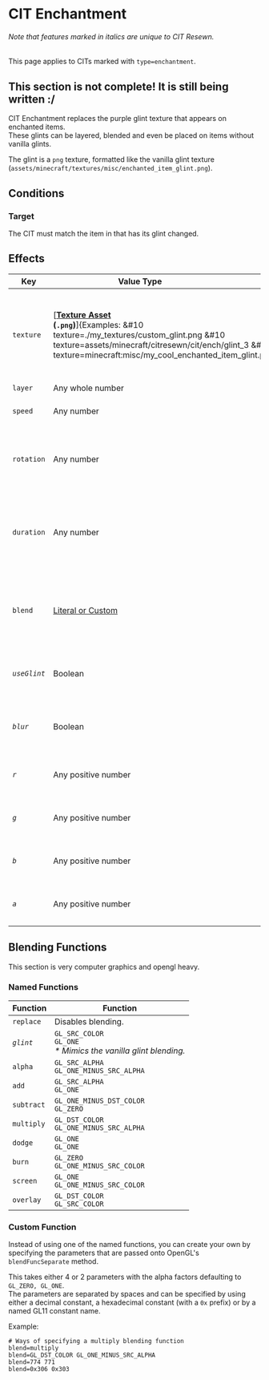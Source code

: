 # CIT Enchantment
<h6>Note that features marked in <em>italics</em> are unique to CIT Resewn.</h6>

This page applies to CITs marked with `type=enchantment`.

## This section is not complete! It is still being written :/

CIT Enchantment replaces the purple glint texture that appears on enchanted items.  
These glints can be layered, blended and even be placed on items without vanilla glints.

The glint is a `png` texture, formatted like the vanilla glint texture (`assets/minecraft/textures/misc/enchanted_item_glint.png`).

## Conditions

### Target
The CIT must match the item in that has its glint changed.

## Effects

| Key | Value Type                       | Description | Default |
| --- | --- | --- | --- |
| `texture` | [**[Texture Asset](/cit/cit_base/#asset-resolution) <br> (`.png`)**]{Examples: &#10 texture=./my_textures/custom_glint.png &#10 texture=assets/minecraft/citresewn/cit/ench/glint_3 &#10 texture=minecraft:misc/my_cool_enchanted_item_glint.png|right} | Replaces the texture of this glint layer with the resolved texture. | None |
| `layer` | Any whole number | - | `0` |
| `speed` | Any number | Multiplier for the glint's scroll speed. | `1.0` |
| `rotation` | Any number | Rotates the texture and scroll direction by the given degrees. | `0.0` |
| `duration` | Any number | Amount of time in seconds to pause on this cit when the used method is `cycle`. | `0.0` |
| `blend` | [Literal or Custom](#blending-functions) | Sets the OpenGL blending function used to apply the texture. | `add` |
| *`useGlint`* | Boolean | Should the default enchantment glint show on the item. | `false` |
| *`blur`* | Boolean | Should the texture be blurred before being applied. | `false` |
| *`r`* | Any positive number | Multiplier for the texture's red component. | `1.0` |
| *`g`* | Any positive number | Multiplier for the texture's green component. | `1.0` |
| *`b`* | Any positive number | Multiplier for the texture's blue component. | `1.0` |
| *`a`* | Any positive number | Multiplier for the texture's alpha component. | `1.0` |


## Blending Functions

This section is very computer graphics and opengl heavy.

### Named Functions

| Function | Function |
| --- | --- |
| `replace` | Disables blending. |
| *`glint`* | `GL_SRC_COLOR` <br> `GL_ONE` <br> *\* Mimics the vanilla glint blending.* |
| `alpha` | `GL_SRC_ALPHA` <br> `GL_ONE_MINUS_SRC_ALPHA` |
| `add` | `GL_SRC_ALPHA` <br> `GL_ONE` |
| `subtract` | `GL_ONE_MINUS_DST_COLOR` <br> `GL_ZERO` |
| `multiply` | `GL_DST_COLOR` <br> `GL_ONE_MINUS_SRC_ALPHA` |
| `dodge` | `GL_ONE` <br> `GL_ONE` |
| `burn` | `GL_ZERO` <br> `GL_ONE_MINUS_SRC_COLOR` |
| `screen` | `GL_ONE` <br> `GL_ONE_MINUS_SRC_COLOR` |
| `overlay` | `GL_DST_COLOR` <br> `GL_SRC_COLOR` |

### Custom Function

Instead of using one of the named functions, you can create your own by specifying the 
parameters that are passed onto OpenGL's `blendFuncSeparate` method.

This takes either 4 or 2 parameters with the alpha factors defaulting to `GL_ZERO, GL_ONE`. <br>
The parameters are separated by spaces and can be specified by using either a decimal constant, 
a hexadecimal constant (with a `0x` prefix) or by a named GL11 constant name.

Example:
```properties
# Ways of specifying a multiply blending function
blend=multiply
blend=GL_DST_COLOR GL_ONE_MINUS_SRC_ALPHA
blend=774 771
blend=0x306 0x303
```